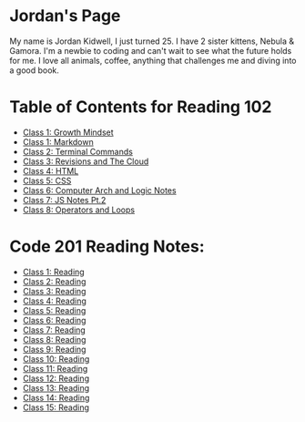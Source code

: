 # Jordan's Page

My name is Jordan Kidwell, I just turned 25. I have 2 sister kittens, Nebula & Gamora. I'm a newbie to coding and can't wait to see what the future holds for me. I love all animals, coffee, anything that challenges me and diving into a good book.

# Table of Contents for Reading 102
- [Class 1: Growth Mindset](GROWTHMINDSET.md)
- [Class 1: Markdown](learningmarkdown.md)
- [Class 2: Terminal Commands](cheatsheet.md)
- [Class 3: Revisions and The Cloud](revisions.md)
- [Class 4: HTML](htmlnotes.md)
- [Class 5: CSS](css.md)
- [Class 6: Computer Arch and Logic Notes](computerinfo.md)
- [Class 7: JS Notes Pt.2](jsnotes7.md)
- [Class 8: Operators and Loops](operatorsandloops.md)

# Code 201 Reading Notes:
- [Class 1: Reading](class-01.md)
- [Class 2: Reading](class-02.md)
- [Class 3: Reading](class-03.md)
- [Class 4: Reading](class-04.md)
- [Class 5: Reading](class-05.md)
- [Class 6: Reading](class-06.md)
- [Class 7: Reading](class-07.md)
- [Class 8: Reading](class-08.md)
- [Class 9: Reading](class-09.md)
- [Class 10: Reading](class-10.md)
- [Class 11: Reading](class-11.md)
- [Class 12: Reading](class-12.md)
- [Class 13: Reading](class-13.md)
- [Class 14: Reading]()
- [Class 15: Reading]()






